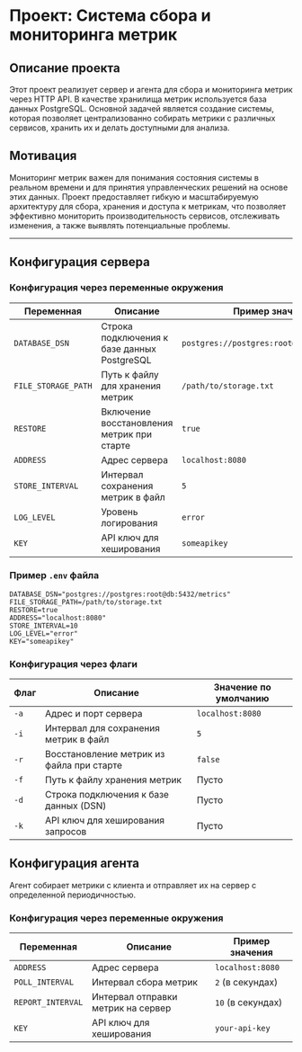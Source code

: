 # Проект: Система сбора и мониторинга метрик

## Описание проекта
Этот проект реализует сервер и агента для сбора и мониторинга метрик через HTTP API. В качестве хранилища метрик используется база данных PostgreSQL. Основной задачей является создание системы, которая позволяет централизованно собирать метрики с различных сервисов, хранить их и делать доступными для анализа.

## Мотивация
Мониторинг метрик важен для понимания состояния системы в реальном времени и для принятия управленческих решений на основе этих данных. Проект предоставляет гибкую и масштабируемую архитектуру для сбора, хранения и доступа к метрикам, что позволяет эффективно мониторить производительность сервисов, отслеживать изменения, а также выявлять потенциальные проблемы.

---

## Конфигурация сервера

### Конфигурация через переменные окружения

| Переменная         | Описание                                      | Пример значения                                      |
|--------------------|-----------------------------------------------|------------------------------------------------------|
| `DATABASE_DSN`      | Строка подключения к базе данных PostgreSQL   | `postgres://postgres:root@db:5432/metrics`           |
| `FILE_STORAGE_PATH` | Путь к файлу для хранения метрик              | `/path/to/storage.txt`                               |
| `RESTORE`           | Включение восстановления метрик при старте    | `true`                                               |
| `ADDRESS`           | Адрес сервера                                | `localhost:8080`                                     |
| `STORE_INTERVAL`    | Интервал сохранения метрик в файл             | `5`                                                  |
| `LOG_LEVEL`         | Уровень логирования                           | `error`                                              |
| `KEY`               | API ключ для хеширования                     | `someapikey`                                         |

### Пример `.env` файла
```env
DATABASE_DSN="postgres://postgres:root@db:5432/metrics"
FILE_STORAGE_PATH=/path/to/storage.txt
RESTORE=true
ADDRESS="localhost:8080"
STORE_INTERVAL=10
LOG_LEVEL="error"
KEY="someapikey"
```

### Конфигурация через флаги

| Флаг  | Описание                                      | Значение по умолчанию         |
|-------|-----------------------------------------------|-------------------------------|
| `-a`  | Адрес и порт сервера                          | `localhost:8080`              |
| `-i`  | Интервал для сохранения метрик в файл         | `5`                           |
| `-r`  | Восстановление метрик из файла при старте     | `false`                       |
| `-f`  | Путь к файлу хранения метрик                  | Пусто                         |
| `-d`  | Строка подключения к базе данных (DSN)        | Пусто                         |
| `-k`  | API ключ для хеширования запросов             | Пусто                         |

## Конфигурация агента

Агент собирает метрики с клиента и отправляет их на сервер с определенной периодичностью.

### Конфигурация через переменные окружения

| Переменная       | Описание                                | Пример значения         |
|------------------|-----------------------------------------|-------------------------|
| `ADDRESS`        | Адрес сервера                           | `localhost:8080`         |
| `POLL_INTERVAL`  | Интервал сбора метрик                   | `2` (в секундах)         |
| `REPORT_INTERVAL`| Интервал отправки метрик на сервер      | `10` (в секундах)        |
| `KEY`            | API ключ для хеширования               | `your-api-key`           |